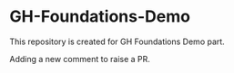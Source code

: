 # GH-Foundations-Demo
This repository is created for GH Foundations Demo part.

Adding a new comment to raise a PR.
